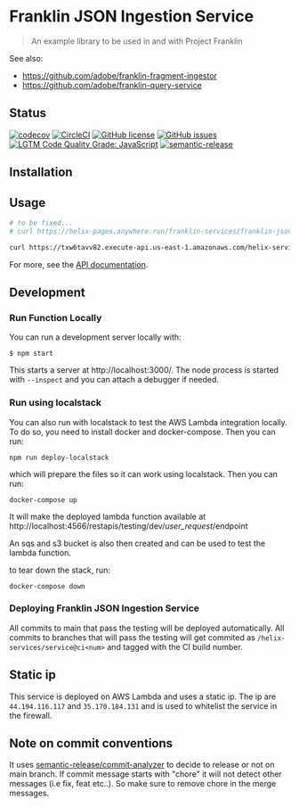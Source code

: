 # Franklin JSON Ingestion Service

> An example library to be used in and with Project Franklin

See also:

- https://github.com/adobe/franklin-fragment-ingestor
- https://github.com/adobe/franklin-query-service

## Status
[![codecov](https://img.shields.io/codecov/c/github/adobe/franklin-json-ingestion-service.svg)](https://codecov.io/gh/adobe/franklin-json-ingestion-service)
[![CircleCI](https://img.shields.io/circleci/project/github/adobe/franklin-json-ingestion-service.svg)](https://circleci.com/gh/adobe/franklin-json-ingestion-service)
[![GitHub license](https://img.shields.io/github/license/adobe/franklin-json-ingestion-service.svg)](https://github.com/adobe/franklin-json-ingestion-service/blob/main/LICENSE.txt)
[![GitHub issues](https://img.shields.io/github/issues/adobe/franklin-json-ingestion-service.svg)](https://github.com/adobe/franklin-json-ingestion-service/issues)
[![LGTM Code Quality Grade: JavaScript](https://img.shields.io/lgtm/grade/javascript/g/adobe/franklin-json-ingestion-service.svg?logo=lgtm&logoWidth=18)](https://lgtm.com/projects/g/adobe/franklin-json-ingestion-service)
[![semantic-release](https://img.shields.io/badge/%20%20%F0%9F%93%A6%F0%9F%9A%80-semantic--release-e10079.svg)](https://github.com/semantic-release/semantic-release)

## Installation

## Usage

```bash
# to be fixed...
# curl https://helix-pages.anywhere.run/franklin-services/franklin-json-ingestion-service@v1

curl https://txw6tavv82.execute-api.us-east-1.amazonaws.com/helix-services/json-ingestion-service/1.0.0
```

For more, see the [API documentation](docs/API.md).

## Development

### Run Function Locally

You can run a development server locally with:

```console
$ npm start
```

This starts a server at http://localhost:3000/. The node process is started with `--inspect` and you can
attach a debugger if needed.

### Run using localstack

You can also run with localstack to test the AWS Lambda integration locally. To do so, you need to install docker and docker-compose. Then you can run:

```
npm run deploy-localstack
```

which will prepare the files so it can work using localstack. Then you can run:

```
docker-compose up
```

It will make the deployed lambda function available at http://localhost:4566/restapis/testing/dev/_user_request_/endpoint

An sqs and s3 bucket is also then created and can be used to test the lambda function.

to tear down the stack, run:

```
docker-compose down
```

### Deploying Franklin JSON Ingestion Service

All commits to main that pass the testing will be deployed automatically. All commits to branches that will pass the testing will get commited as `/helix-services/service@ci<num>` and tagged with the CI build number.

## Static ip

This service is deployed on AWS Lambda and uses a static ip. The ip are `44.194.116.117` and `35.170.184.131`  and is used to whitelist the service in the firewall.

## Note on commit conventions
It uses [semantic-release/commit-analyzer](https://github.com/semantic-release/commit-analyzer) to decide to release or not on main branch. If commit message starts with "chore" it will not detect other messages (i.e fix, feat etc..). So make sure to remove chore in the merge messages.
